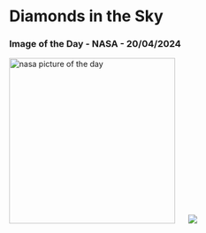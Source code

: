 # Diamonds in the Sky
### Image of the Day - NASA - 20/04/2024
<img src="https://apod.nasa.gov/apod/image/2404/tse2024Dobbs_1024.jpg" alt="nasa picture of the day" width="300"/>&nbsp; &nbsp; &nbsp; <img src="https://github-readme-streak-stats.herokuapp.com/?user=tempo-riz&theme=synthwave" >



  
